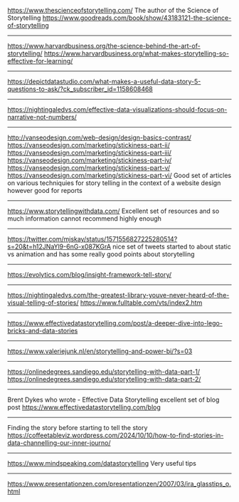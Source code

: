 
https://www.thescienceofstorytelling.com/
The author of the Science of Storytelling 
https://www.goodreads.com/book/show/43183121-the-science-of-storytelling

---
https://www.harvardbusiness.org/the-science-behind-the-art-of-storytelling/
https://www.harvardbusiness.org/what-makes-storytelling-so-effective-for-learning/

---

https://depictdatastudio.com/what-makes-a-useful-data-story-5-questions-to-ask/?ck_subscriber_id=1158608468

---
https://nightingaledvs.com/effective-data-visualizations-should-focus-on-narrative-not-numbers/

---
http://vanseodesign.com/web-design/design-basics-contrast/
https://vanseodesign.com/marketing/stickiness-part-ii/
https://vanseodesign.com/marketing/stickiness-part-iii/
https://vanseodesign.com/marketing/stickiness-part-iv/
https://vanseodesign.com/marketing/stickiness-part-v/
https://vanseodesign.com/marketing/stickiness-part-vi/
Good set of articles on various techniquies for story telling
in the context of a website design however good for reports

---
https://www.storytellingwithdata.com/
Excellent set of resources and so much information cannot recommend highly enough

---
https://twitter.com/mjskay/status/1571556827225280514?s=20&t=h12JNaYl9-6nG-x087KGrA
nice set of tweets started to about static vs animation and has some really good points about storytelling

---
https://evolytics.com/blog/insight-framework-tell-story/

---
https://nightingaledvs.com/the-greatest-library-youve-never-heard-of-the-visual-telling-of-stories/
https://www.fulltable.com/vts/index2.htm

---

https://www.effectivedatastorytelling.com/post/a-deeper-dive-into-lego-bricks-and-data-stories

---

https://www.valeriejunk.nl/en/storytelling-and-power-bi/?s=03 

---

https://onlinedegrees.sandiego.edu/storytelling-with-data-part-1/
https://onlinedegrees.sandiego.edu/storytelling-with-data-part-2/

---

Brent Dykes who wrote - Effective Data Storytelling excellent set of blog post
https://www.effectivedatastorytelling.com/blog

---

Finding the story before starting to tell the story
https://coffeetableviz.wordpress.com/2024/10/10/how-to-find-stories-in-data-channelling-our-inner-journo/

---
https://www.mindspeaking.com/datastorytelling
Very useful tips

---
https://www.presentationzen.com/presentationzen/2007/03/ira_glasstips_o.html
